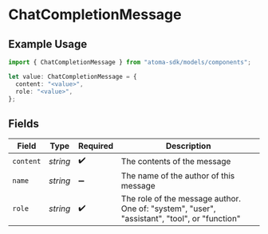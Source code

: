# ChatCompletionMessage

## Example Usage

```typescript
import { ChatCompletionMessage } from "atoma-sdk/models/components";

let value: ChatCompletionMessage = {
  content: "<value>",
  role: "<value>",
};
```

## Fields

| Field                                                                                        | Type                                                                                         | Required                                                                                     | Description                                                                                  |
| -------------------------------------------------------------------------------------------- | -------------------------------------------------------------------------------------------- | -------------------------------------------------------------------------------------------- | -------------------------------------------------------------------------------------------- |
| `content`                                                                                    | *string*                                                                                     | :heavy_check_mark:                                                                           | The contents of the message                                                                  |
| `name`                                                                                       | *string*                                                                                     | :heavy_minus_sign:                                                                           | The name of the author of this message                                                       |
| `role`                                                                                       | *string*                                                                                     | :heavy_check_mark:                                                                           | The role of the message author. One of: "system", "user", "assistant", "tool", or "function" |